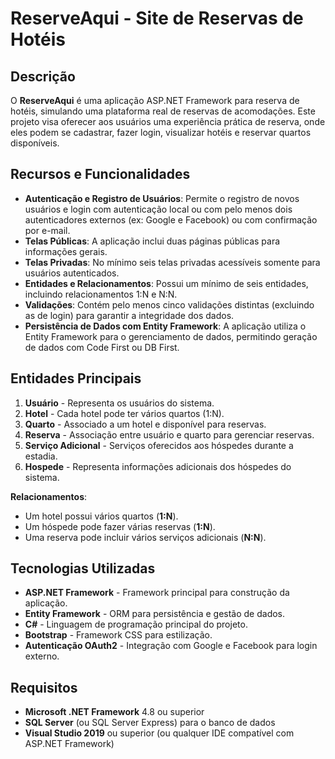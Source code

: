 # ReserveAqui - Site de Reservas de Hotéis

## Descrição

O **ReserveAqui** é uma aplicação ASP.NET Framework para reserva de hotéis, simulando uma plataforma real de reservas de acomodações. Este projeto visa oferecer aos usuários uma experiência prática de reserva, onde eles podem se cadastrar, fazer login, visualizar hotéis e reservar quartos disponíveis.

## Recursos e Funcionalidades

- **Autenticação e Registro de Usuários**: Permite o registro de novos usuários e login com autenticação local ou com pelo menos dois autenticadores externos (ex: Google e Facebook) ou com confirmação por e-mail.
- **Telas Públicas**: A aplicação inclui duas páginas públicas para informações gerais.
- **Telas Privadas**: No mínimo seis telas privadas acessíveis somente para usuários autenticados.
- **Entidades e Relacionamentos**: Possui um mínimo de seis entidades, incluindo relacionamentos 1:N e N:N.
- **Validações**: Contém pelo menos cinco validações distintas (excluindo as de login) para garantir a integridade dos dados.
- **Persistência de Dados com Entity Framework**: A aplicação utiliza o Entity Framework para o gerenciamento de dados, permitindo geração de dados com Code First ou DB First.

## Entidades Principais

1. **Usuário** - Representa os usuários do sistema.
2. **Hotel** - Cada hotel pode ter vários quartos (1:N).
3. **Quarto** - Associado a um hotel e disponível para reservas.
4. **Reserva** - Associação entre usuário e quarto para gerenciar reservas.
5. **Serviço Adicional** - Serviços oferecidos aos hóspedes durante a estadia.
6. **Hospede** - Representa informações adicionais dos hóspedes do sistema.

**Relacionamentos**:
- Um hotel possui vários quartos (**1:N**).
- Um hóspede pode fazer várias reservas (**1:N**).
- Uma reserva pode incluir vários serviços adicionais (**N:N**).

## Tecnologias Utilizadas

- **ASP.NET Framework** - Framework principal para construção da aplicação.
- **Entity Framework** - ORM para persistência e gestão de dados.
- **C#** - Linguagem de programação principal do projeto.
- **Bootstrap** - Framework CSS para estilização.
- **Autenticação OAuth2** - Integração com Google e Facebook para login externo.

## Requisitos

- **Microsoft .NET Framework** 4.8 ou superior
- **SQL Server** (ou SQL Server Express) para o banco de dados
- **Visual Studio 2019** ou superior (ou qualquer IDE compatível com ASP.NET Framework)


   
